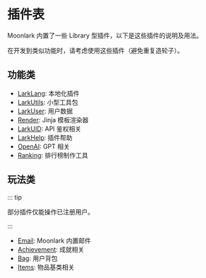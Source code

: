 # 插件表

Moonlark 内置了一些 Library 型插件，以下是这些插件的说明及用法。

在开发到类似功能时，请考虑使用这些插件（避免重复造轮子）。

## 功能类

- [LarkLang](larklang): 本地化插件
- [LarkUtils](larkutils): 小型工具包
- [LarkUser](larkuser): 用户数据
- [Render](render): Jinja 模板渲染器
- [LarkUID](larkuid): API 鉴权相关
- [LarkHelp](larkhelp): 插件帮助
- [OpenAI](openai): GPT 相关
- [Ranking](ranking): 排行榜制作工具

## 玩法类

::: tip

部分插件仅能操作已注册用户。

:::

- [Email](email): Moonlark 内置邮件
- [Achievement](achievement): 成就相关
- [Bag](bag): 用户背包
- [Items](items): 物品基类相关


